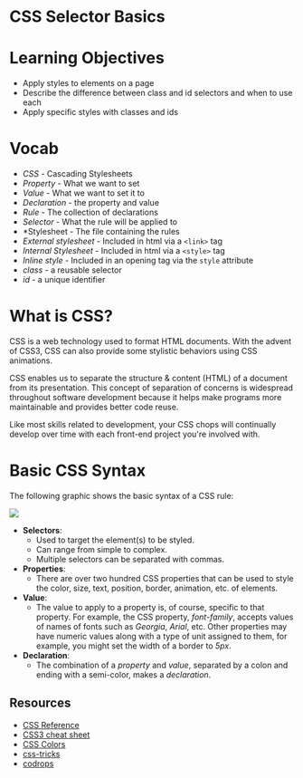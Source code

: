 # CSS Selector Basics

# Learning Objectives

- Apply styles to elements on a page
- Describe the difference between class and id selectors and when to use each
- Apply specific styles with classes and ids

# Vocab
- *CSS* - Cascading Stylesheets
- *Property* - What we want to set
- *Value* - What we want to set it to
- *Declaration* - the property and value
- *Rule* - The collection of declarations 
- *Selector* - What the rule will be applied to
- *Stylesheet - The file containing the rules
- *External stylesheet* - Included in html via a `<link>` tag
- *Internal Stylesheet* - Included in html via a `<style>` tag
- *Inline style* - Included in an opening tag via the `style` attribute
- *class* - a reusable selector
- *id* - a unique identifier

# What is CSS?

CSS is a web technology used to format HTML documents. With the advent of CSS3, CSS can also provide some stylistic behaviors using CSS animations.

CSS enables us to separate the structure & content (HTML) of a document from its presentation. This concept of separation of concerns is widespread throughout software development because it helps make programs more maintainable and provides better code reuse.

Like most skills related to development, your CSS chops will continually develop over time with each front-end project you're involved with.

# Basic CSS Syntax

The following graphic shows the basic syntax of a CSS rule:

![](http://learnwebcode.com/wp-content/uploads/2010/02/anatomy-of-a-css-rule.gif)


- **Selectors**:
  - Used to target the element(s) to be styled.
  - Can range from simple to complex.
  - Multiple selectors can be separated with commas.
- **Properties**:
  - There are over two hundred CSS properties that can be used to style the color, size, text, position, border, animation, etc. of elements.
- **Value**:
  - The value to apply to a property is, of course, specific to that property. For example, the CSS property, _font-family_, accepts values of names of fonts such as _Georgia_, _Arial_, etc. Other properties may have numeric values along with a type of unit assigned to them, for example, you might set the width of a border to _5px_.
- **Declaration**:
  - The combination of a _property_ and _value_, separated by a colon and ending with a semi-color, makes a _declaration_.

## Resources

- [CSS Reference](https://developer.mozilla.org/en-US/docs/Web/CSS)
- [CSS3 cheat sheet](https://www.kobzarev.com/wp-content/uploads/cheatsheets/css/css3-cheat-sheet.pdf)
- [CSS Colors](http://www.w3schools.com/cssref/css_colors.asp)
- [css-tricks](https://css-tricks.com/almanac)
- [codrops](http://tympanus.net/codrops/css_reference) 
